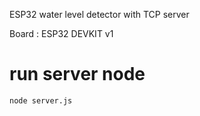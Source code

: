 ESP32 water level detector with TCP server

Board : ESP32 DEVKIT v1

# run server node
```
node server.js
```